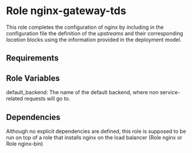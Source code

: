 Role nginx-gateway-tds
======================

This role completes the configuration of nginx by including in the configuration file the definition of the *upstreams* and their corresponding *location* blocks
using the information provided in the deployment model.

Requirements
------------


Role Variables
--------------

default\_backend: The name of the default backend, where non service-related requests will go to.

Dependencies
------------

Although no explicit dependencies are defined, this role is supposed to be run on top of a role that installs nginx on the load balancer (Role nginx or Role nginx-bin)

